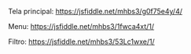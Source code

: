 Tela principal: https://jsfiddle.net/mhbs3/g0f75e4y/4/

Menu: https://jsfiddle.net/mhbs3/1fwca4xt/1/

Filtro: https://jsfiddle.net/mhbs3/53Lc1wxe/1/
